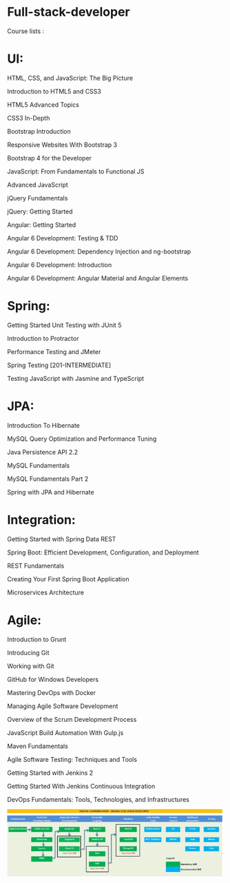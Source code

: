 # Full-stack-developer

Course lists :

# UI:

HTML, CSS, and JavaScript: The Big Picture

Introduction to HTML5 and CSS3

HTML5 Advanced Topics

CSS3 In-Depth

Bootstrap Introduction

Responsive Websites With Bootstrap 3

Bootstrap 4 for the Developer

JavaScript: From Fundamentals to Functional JS

Advanced JavaScript

jQuery Fundamentals

jQuery: Getting Started

Angular: Getting Started

Angular 6 Development: Testing & TDD

Angular 6 Development: Dependency Injection and ng-bootstrap

Angular 6 Development: Introduction

Angular 6 Development: Angular Material and Angular Elements

 # Spring:

Getting Started Unit Testing with JUnit 5

Introduction to Protractor

Performance Testing and JMeter

Spring Testing [201-INTERMEDIATE]

Testing JavaScript with Jasmine and TypeScript


# JPA:

Introduction To Hibernate

MySQL Query Optimization and Performance Tuning

Java Persistence API 2.2

MySQL Fundamentals

MySQL Fundamentals Part 2

Spring with JPA and Hibernate


# Integration:

Getting Started with Spring Data REST

Spring Boot: Efficient Development, Configuration, and Deployment

REST Fundamentals

Creating Your First Spring Boot Application

Microservices Architecture

# Agile:

Introduction to Grunt

Introducing Git

Working with Git

GitHub for Windows Developers

Mastering DevOps with Docker

Managing Agile Software Development 

Overview of the Scrum Development Process

JavaScript Build Automation With Gulp.js

Maven Fundamentals

Agile Software Testing: Techniques and Tools

Getting Started with Jenkins 2

Getting Started With Jenkins Continuous Integration

DevOps Fundamentals: Tools, Technologies, and Infrastructures

![](https://github.com/sandysanthosh/Full-stack-developer/blob/master/FSD.JPG)
 
